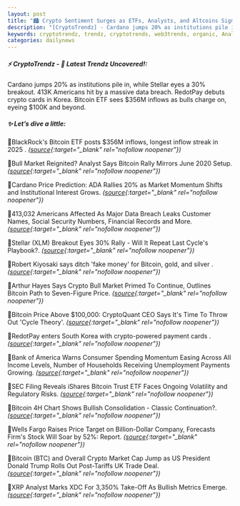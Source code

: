 ```yaml
---
layout: post
title: "🏙️ Crypto Sentiment Surges as ETFs, Analysts, and Altcoins Signal Bull Revival Bitcoin News"
description: "[CryptoTrendz] - Cardano jumps 20% as institutions pile in, while Stellar eyes a 30% breakout. 413K Americans hit by a massive data breach. RedotPay debuts crypto cards in Korea. Bitcoin ETF sees $356M inflows as bulls charge on, eyeing $100K and beyond."
keywords: cryptotrendz, trendz, cryptotrends, web3trends, organic, Analyst, Bitcoin, Trump, UK, Korea, Crypto, Market, CEO
categories: dailynews
---
```


##### ⚡ CryptoTrendz - 📌 *Latest Trendz Uncovered!:*

Cardano jumps 20% as institutions pile in, while Stellar eyes a 30% breakout. 413K Americans hit by a massive data breach. RedotPay debuts crypto cards in Korea. Bitcoin ETF sees $356M inflows as bulls charge on, eyeing $100K and beyond.

##### ✨ *Let’s dive a little:*


🔹BlackRock's Bitcoin ETF posts $356M inflows, longest inflow streak in 2025 . *([source](https://s.avyag.com/ap1a){:target="_blank" rel="nofollow noopener"})*

🔹Bull Market Reignited? Analyst Says Bitcoin Rally Mirrors June 2020 Setup. *([source](https://s.avyag.com/xgwm){:target="_blank" rel="nofollow noopener"})*

🔹Cardano Price Prediction: ADA Rallies 20% as Market Momentum Shifts and Institutional Interest Grows. *([source](https://s.avyag.com/u9z2){:target="_blank" rel="nofollow noopener"})*

🔹413,032 Americans Affected As Major Data Breach Leaks Customer Names, Social Security Numbers, Financial Records and More. *([source](https://s.avyag.com/8wsl){:target="_blank" rel="nofollow noopener"})*

🔹Stellar (XLM) Breakout Eyes 30% Rally - Will It Repeat Last Cycle's Playbook?. *([source](https://s.avyag.com/v9ye){:target="_blank" rel="nofollow noopener"})*

🔹Robert Kiyosaki says ditch 'fake money' for Bitcoin, gold, and silver . *([source](https://s.avyag.com/l1h1){:target="_blank" rel="nofollow noopener"})*

🔹Arthur Hayes Says Crypto Bull Market Primed To Continue, Outlines Bitcoin Path to Seven-Figure Price. *([source](https://s.avyag.com/03km){:target="_blank" rel="nofollow noopener"})*

🔹Bitcoin Price Above $100,000: CryptoQuant CEO Says It's Time To Throw Out 'Cycle Theory'. *([source](https://s.avyag.com/tygo){:target="_blank" rel="nofollow noopener"})*

🔹RedotPay enters South Korea with crypto-powered payment cards . *([source](https://s.avyag.com/xu5y){:target="_blank" rel="nofollow noopener"})*

🔹Bank of America Warns Consumer Spending Momentum Easing Across All Income Levels, Number of Households Receiving Unemployment Payments Growing. *([source](https://s.avyag.com/lnjg){:target="_blank" rel="nofollow noopener"})*

🔹SEC Filing Reveals iShares Bitcoin Trust ETF Faces Ongoing Volatility and Regulatory Risks. *([source](https://s.avyag.com/4xf0){:target="_blank" rel="nofollow noopener"})*

🔹Bitcoin 4H Chart Shows Bullish Consolidation - Classic Continuation?. *([source](https://s.avyag.com/r1y5){:target="_blank" rel="nofollow noopener"})*

🔹Wells Fargo Raises Price Target on Billion-Dollar Company, Forecasts Firm's Stock Will Soar by 52%: Report. *([source](https://s.avyag.com/o3k1){:target="_blank" rel="nofollow noopener"})*

🔹Bitcoin (BTC) and Overall Crypto Market Cap Jump as US President Donald Trump Rolls Out Post-Tariffs UK Trade Deal. *([source](https://s.avyag.com/jnvx){:target="_blank" rel="nofollow noopener"})*

🔹XRP Analyst Marks XDC For 3,350% Take-Off As Bullish Metrics Emerge. *([source](https://s.avyag.com/69s0){:target="_blank" rel="nofollow noopener"})*
